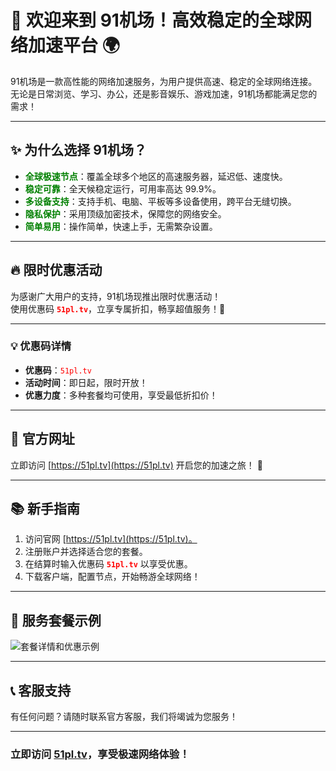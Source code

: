 # 🚀 欢迎来到 91机场！高效稳定的全球网络加速平台 🌍

91机场是一款高性能的网络加速服务，为用户提供高速、稳定的全球网络连接。无论是日常浏览、学习、办公，还是影音娱乐、游戏加速，91机场都能满足您的需求！

---

## **✨ 为什么选择 91机场？**

- <span style="color: green;">**全球极速节点**</span>：覆盖全球多个地区的高速服务器，延迟低、速度快。
- <span style="color: green;">**稳定可靠**</span>：全天候稳定运行，可用率高达 99.9%。
- <span style="color: green;">**多设备支持**</span>：支持手机、电脑、平板等多设备使用，跨平台无缝切换。
- <span style="color: green;">**隐私保护**</span>：采用顶级加密技术，保障您的网络安全。
- <span style="color: green;">**简单易用**</span>：操作简单，快速上手，无需繁杂设置。

---

## **🔥 限时优惠活动**

为感谢广大用户的支持，91机场现推出限时优惠活动！  
使用优惠码 <span style="color: red;">**`51pl.tv`**</span>，立享专属折扣，畅享超值服务！🎁

---

### **💡 优惠码详情**

- **优惠码**：<span style="color: red;">`51pl.tv`</span>
- **活动时间**：即日起，限时开放！
- **优惠力度**：多种套餐均可使用，享受最低折扣价！

---

## **🔗 官方网址**

立即访问 [https://51pl.tv](https://51pl.tv) 开启您的加速之旅！ 🚀

---

## **📚 新手指南**

1. 访问官网 [https://51pl.tv](https://51pl.tv)。
2. 注册账户并选择适合您的套餐。
3. 在结算时输入优惠码 <span style="color: red;">**`51pl.tv`**</span> 以享受优惠。
4. 下载客户端，配置节点，开始畅游全球网络！

---

## **📸 服务套餐示例**

![套餐详情和优惠示例](https://github.com/user-attachments/assets/1c2bf4a0-bfb2-4fbd-9b44-5a7c3270037b)

---

## **📞 客服支持**

有任何问题？请随时联系官方客服，我们将竭诚为您服务！

---

### **立即访问 [51pl.tv](https://51pl.tv)，享受极速网络体验！**
